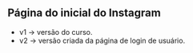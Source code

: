## Página do inicial do Instagram



- v1 -> versão do curso.
- v2 -> versão criada da página de login de usuário.
